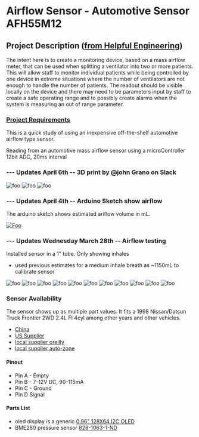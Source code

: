 # Airflow Sensor - Automotive Sensor AFH55M12

## Project Description ([from Helpful Engineering](https://www.helpfulengineering.org/))
The intent here is to create a monitoring device, based on a mass airflow meter, that can be used when splitting a ventilator into two or more patients. This will allow staff to monitor individual patients while being controlled by one device in extreme situations where the number of ventilators are not enough to handle the number of patients. The readout should be visible locally on the device and there may need to be parameters input by staff to create a safe operating range and to possibly create alarms when the system is measuring an out of range parameter.


### [Project Requirements](https://docs.google.com/document/d/17Ps910A2vRwnM4EM6F-71GNG1XNa0PaeImd53F7428c/edit?usp=sharing)

This is a quick study of using an inexpensive off-the-shelf automotive airflow type sensor.

Reading from an automotive mass airflow sensor using a microController 12bit ADC, 20ms interval


### --- Updates April 6th -- 3D print by @john Grano on Slack

![foo](https://github.com/hydronics2/COVID-19-Airflow-Sensor-AFH55M12/blob/master/pics/3d_print.PNG)
![foo](https://github.com/hydronics2/COVID-19-Airflow-Sensor-AFH55M12/blob/master/pics/3d_print2.PNG)
![foo](https://github.com/hydronics2/COVID-19-Airflow-Sensor-AFH55M12/blob/master/pics/3d_print3.PNG)


###  --- Updates April 4th -- Arduino Sketch show airflow
The arduino sketch shows estimated ariflow volume in mL.

[![Foo](https://github.com/hydronics2/COVID-19-Airflow-Sensor-AFH55M12/blob/master/pics/airflow_video.PNG)](https://youtu.be/0604_5CF9F4)



###  --- Updates Wednesday March 28th -- Airflow testing

Installed sensor in a 1" tube. Only showing inhales
- used previous estimates for a medium inhale breath as ~1150mL to calibrate sensor

![foo](https://github.com/hydronics2/COVID-19-Airflow-Sensor-AFH55M12/blob/master/pics/airFlow_graph.PNG)
![foo](https://github.com/hydronics2/COVID-19-Airflow-Sensor-AFH55M12/blob/master/pics/sensor_diagram.PNG)
![foo](https://github.com/hydronics2/COVID-19-Airflow-Sensor-AFH55M12/blob/master/pics/bench_setup1.PNG)
![foo](https://github.com/hydronics2/COVID-19-Airflow-Sensor-AFH55M12/blob/master/pics/bench_setup2.PNG)
![foo](https://github.com/hydronics2/COVID-19-Airflow-Sensor-AFH55M12/blob/master/pics/sensor1.PNG)
![foo](https://github.com/hydronics2/COVID-19-Airflow-Sensor-AFH55M12/blob/master/pics/sensor2.PNG)
![foo](https://github.com/hydronics2/COVID-19-Airflow-Sensor-AFH55M12/blob/master/pics/airflow_sensor_integration.PNG)
![foo](https://github.com/hydronics2/COVID-19-Airflow-Sensor-AFH55M12/blob/master/pics/3dmodel_top.PNG)
![foo](https://github.com/hydronics2/COVID-19-Airflow-Sensor-AFH55M12/blob/master/pics/3dmodel_bottom.PNG)
![foo](https://github.com/hydronics2/COVID-19-Airflow-Sensor-AFH55M12/blob/master/pics/3dmodel_side.PNG)
![foo](https://github.com/hydronics2/COVID-19-Airflow-Sensor-AFH55M12/blob/master/pics/schematic.PNG)

### Sensor Availability
The sensor shows up as multiple part values. It fits a 1998 Nissan/Datsun Truck Frontier 2WD 2.4L FI 4cyl among other years and other vehicles.
- [China](https://www.aliexpress.com/item/32989444018.html?spm=a2g0o.cart.0.0.74dd3c00g1XL5u&mp=1)
- [US Supplier](https://www.amazon.com/gp/product/B074FZMGWG/ref=ppx_yo_dt_b_asin_title_o00_s00?ie=UTF8&psc=1)
- [local supplier oreilly](https://www.oreillyauto.com/search/1998/nissan/frontier?q=MF21219)
- [local supplier auto-zone](https://www.autozone.com/engine-management/mass-air-flow-sensor/duralast-new-mass-air-flow-sensor-dl-3025/337334_0_4995?&searchText=DL3025)

#### Pinout
- Pin A - Empty
- Pin B - 7-12V DC, 90-115mA
- Pin C - Ground
- Pin D Signal

#### Parts List
- oled display is a generic [0.96" 128X64 I2C OLED](https://www.ebay.com/sch/i.html?_from=R40&_trksid=m570.l1313&_nkw=0.96%22+128X64+I2C+OLED&_sacat=0)
- BME280 pressure sensor [828-1063-1-ND](https://www.digikey.com/product-detail/en/bosch-sensortec/BME280/828-1063-1-ND/6136314)
